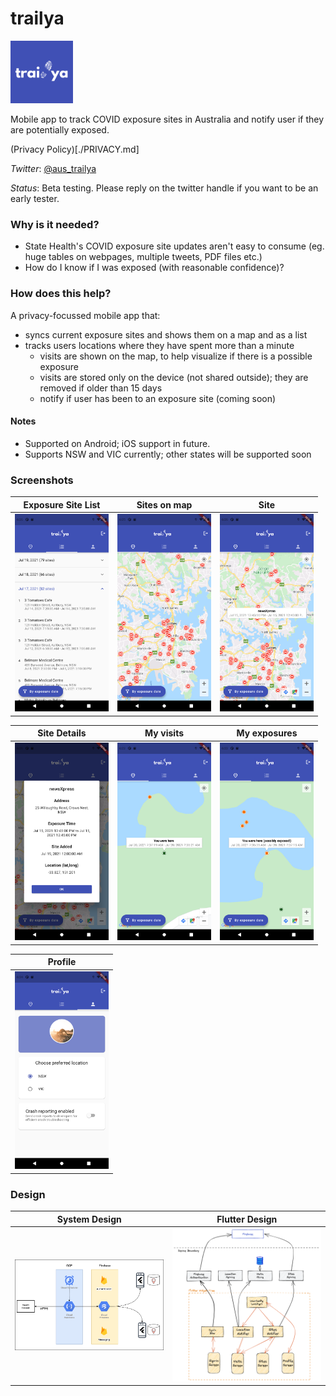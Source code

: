 # trailya

<img src="doc/images/trailya-icon.png" alt="trailya" width="100"/> 

Mobile app to track COVID exposure sites in Australia and notify user if they are potentially exposed. 

(Privacy Policy)[./PRIVACY.md]

*Twitter*: [@aus_trailya](https://twitter.com/aus_trailya)

*Status*: Beta testing. Please reply on the twitter handle if you want to be an early tester.

### Why is it needed?

- State Health's COVID exposure site updates aren't easy to consume (eg. huge tables on webpages, multiple tweets, PDF files etc.)
- How do I know if I was exposed (with reasonable confidence)?

### How does this help?

A privacy-focussed mobile app that:

- syncs current exposure sites and shows them on a map and as a list
- tracks users locations where they have spent more than a minute
  - visits are shown on the map, to help visualize if there is a possible exposure
  - visits are stored only on the device (not shared outside); they are removed if older than 15 days
  - notify if user has been to an exposure site (coming soon)

#### Notes

- Supported on Android; iOS support in future.
- Supports NSW and VIC currently; other states will be supported soon

### Screenshots

| Exposure Site List                                                          | Sites on map                                                            | Site                                                    |
| --------------------------------------------------------------------------- | ----------------------------------------------------------------------- | ------------------------------------------------------- |
| <img src="doc/images/sites-list.png" alt="Exposure Site List" width="150"/> | <img src="doc/images/sites-on-map.png" alt="Sites on map" width="150"/> | <img src="doc/images/site.png" alt="Site" width="150"/> |

| Site Details                                                            | My visits                                                       | My exposures                                                            |
| ----------------------------------------------------------------------- | --------------------------------------------------------------- | ----------------------------------------------------------------------- |
| <img src="doc/images/site-details.png" alt="Site Details" width="150"/> | <img src="doc/images/my-visit.png" alt="My visit" width="150"/> | <img src="doc/images/my-exposed-visit.png" alt="My visit" width="150"/> |

| Profile                                                       |
| ------------------------------------------------------------- |
| <img src="doc/images/profile.png" alt="Profile" width="150"/> |

### Design

| System Design                                               | Flutter Design                                              |
| ----------------------------------------------------------- | ----------------------------------------------------------- |
| <img src="doc/images/system.png" alt="Design" width="300"/> | <img src="doc/images/design.png" alt="Design" width="300"/> |
